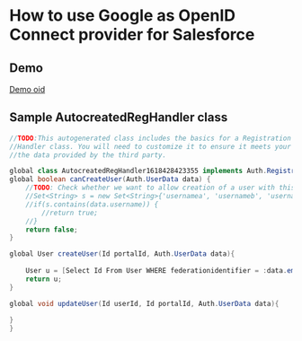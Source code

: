 # How to use Google as OpenID Connect provider for Salesforce

## Demo
[Demo oid](img/openIdconnect-SF-Google-1.gif)

## Sample AutocreatedRegHandler class

```java 
//TODO:This autogenerated class includes the basics for a Registration
//Handler class. You will need to customize it to ensure it meets your needs and
//the data provided by the third party.

global class AutocreatedRegHandler1618428423355 implements Auth.RegistrationHandler{
global boolean canCreateUser(Auth.UserData data) {
    //TODO: Check whether we want to allow creation of a user with this data
    //Set<String> s = new Set<String>{'usernamea', 'usernameb', 'usernamec'};
    //if(s.contains(data.username)) {
        //return true;
    //}
    return false;
}

global User createUser(Id portalId, Auth.UserData data){
    
    User u = [Select Id From User WHERE federationidentifier = :data.email LIMIT 1];
    return u;
}

global void updateUser(Id userId, Id portalId, Auth.UserData data){
     
}
}
```

